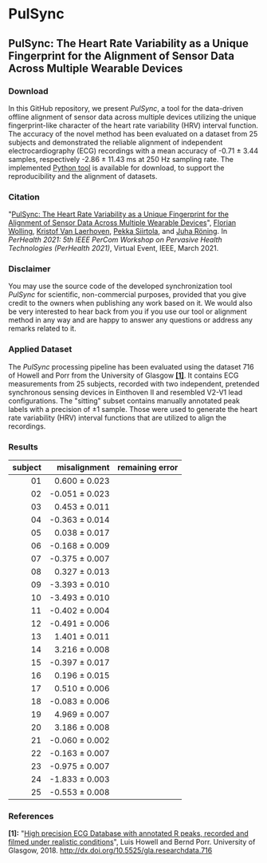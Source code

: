 # PulSync
## PulSync: The Heart Rate Variability as a Unique Fingerprint for the Alignment of Sensor Data Across Multiple Wearable Devices

<!--In this GitHub repository, we present an analytical tool for the quality review of raw photoplethysmography (PPG) signals, based on 7 multi-varied decision metrics. It has been applied in the review of 10 publicly available photoplethysmography datasets, referred below in [Citation](#citation). Although all [evaluated datasets](#evaluated-datasets) were advertised to contain raw signals, the characteristics of the PPG data look quite diverse. Our developed tool enables to automatically analyze the suitability and applicability of datasets and helps to identify preprocessed and filtered signals with a limited evidence. The [raw reference data](#reference-data), recorded with the MAX86140EVSYS# evaluation system, as well as the implemented [Python tool](/python/), based on the presented 7 decision metrics, are available for [download](#download), to support the reproducibility and the review of new datasets.-->

### Download
In this GitHub repository, we present *PulSync*, a tool for the data-driven offline alignment of sensor data across multiple devices utilizing the unique fingerprint-like character of the heart rate variability (HRV) interval function. The accuracy of the novel method has been evaluated on a dataset from 25 subjects and demonstrated the reliable alignment of independent electrocardiography (ECG) recordings with a mean accuracy of -0.71 ± 3.44 samples, respectively -2.86 ± 11.43 ms at 250 Hz sampling rate. The implemented [Python tool](/python/) is available for download, to support the reproducibility and the alignment of datasets.

### Citation
"[PulSync: The Heart Rate Variability as a Unique Fingerprint for the Alignment of Sensor Data Across Multiple Wearable Devices](https://www.eti.uni-siegen.de/ubicomp/papers/ubi_perhealth2021.pdf)", <a href="https://ubicomp.eti.uni-siegen.de/home/team/fwolling.html.en" target="_blank">Florian Wolling</a>, <a href="https://ubicomp.eti.uni-siegen.de/home/team/kristof.html.en" target="_blank">Kristof Van Laerhoven</a>, <a href="https://www.oulu.fi/university/researcher/pekka-siirtola" target="_blank">Pekka Siirtola</a>, and <a href="https://www.oulu.fi/university/researcher/juha-roning" target="_blank">Juha Röning</a>. In *PerHealth 2021: 5th IEEE PerCom Workshop on Pervasive Health Technologies (PerHealth 2021)*, Virtual Event, IEEE, March 2021. <!--<a href="https://doi.org" target="_blank">https://doi.org</a>-->

### Disclaimer
You may use the source code of the developed synchronization tool *PulSync* for scientific, non-commercial purposes, provided that you give credit to the owners when publishing any work based on it. We would also be very interested to hear back from you if you use our tool or alignment method in any way and are happy to answer any questions or address any remarks related to it.

<!--### Presentation Video
<a href="https://www.youtube.com/watch?v=RshKMVtH7P0" target="_blank"><img src="https://raw.githubusercontent.com/fwolling/PPGraw/main/fig/youtube.png" alt="DATA'20 - The Quest for Raw Signals - A Quality Review of Photoplethysmography Datasets" width="600" style="float: center;" /></a>-->

### Applied Dataset
The *PulSync* processing pipeline has been evaluated using the dataset 716 of Howell and Porr from the University of Glasgow <a href="#ref_s01">**[1]**</a>. It contains ECG measurements from 25 subjects, recorded with two independent, pretended synchronous sensing devices in Einthoven II and resembled V2-V1 lead configurations. The "sitting" subset contains manually annotated peak labels with a precision of ±1 sample. Those were used to generate the heart rate variability (HRV) interval functions that are utilized to align the recordings.

### Results
| subject  | misalignment   | remaining error |
| -------: | -------------: | --------------: |
| 01       |  0.600 ± 0.023 |  |
| 02       | -0.051 ± 0.023 |  |
| 03       |  0.453 ± 0.011 |  |
| 04       | -0.363 ± 0.014 |  |
| 05       |  0.038 ± 0.017 |  |
| 06       | -0.168 ± 0.009 |  |
| 07       | -0.375 ± 0.007 |  |
| 08       |  0.327 ± 0.013 |  |
| 09       | -3.393 ± 0.010 |  |
| 10       | -3.493 ± 0.010 |  |
| 11       | -0.402 ± 0.004 |  |
| 12       | -0.491 ± 0.006 |  |
| 13       |  1.401 ± 0.011 |  |
| 14       |  3.216 ± 0.008 |  |
| 15       | -0.397 ± 0.017 |  |
| 16       |  0.196 ± 0.015 |  |
| 17       |  0.510 ± 0.006 |  |
| 18       | -0.083 ± 0.006 |  |
| 19       |  4.969 ± 0.007 |  |
| 20       |  3.186 ± 0.008 |  |
| 21       | -0.060 ± 0.002 |  |
| 22       | -0.163 ± 0.007 |  |
| 23       | -0.975 ± 0.007 |  |
| 24       | -1.833 ± 0.003 |  |
| 25       | -0.553 ± 0.008 |  |

### References
<a id="ref_s01">**[1]:**</a> "[High precision ECG Database with annotated R peaks, recorded and filmed under realistic conditions](http://researchdata.gla.ac.uk/716/)", Luis Howell and Bernd Porr. University of Glasgow, 2018. <a href="http://dx.doi.org/10.5525/gla.researchdata.716" target="_blank">http://dx.doi.org/10.5525/gla.researchdata.716</a>
